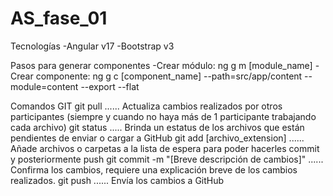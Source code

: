 # AS_fase_01

Tecnologías
-Angular v17
-Bootstrap v3


Pasos para generar componentes
-Crear módulo: ng g m [module_name]
-Crear componente: ng g c [component_name] --path=src/app/content --module=content --export --flat

Comandos GIT
git pull  ...... Actualiza cambios realizados por otros participantes (siempre y cuando no haya más de 1 participante trabajando cada archivo)
git status ..... Brinda un estatus de los archivos que están pendientes de enviar o cargar a GitHub
git add [archivo_extension] ...... Añade archivos o carpetas a la lista de espera para poder hacerles commit y posteriormente push
git commit -m "[Breve descripción de cambios]" ...... Confirma los cambios, requiere una explicación breve de los cambios realizados.
git push ...... Envía los cambios a GitHub
